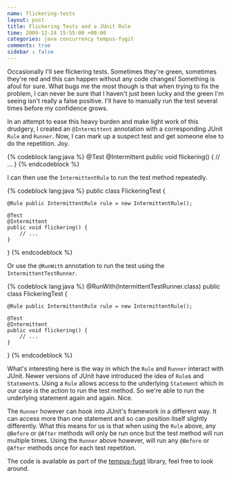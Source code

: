 ```yaml
---
name: flickering-tests
layout: post
title: Flickering Tests and a JUnit Rule
time: 2009-12-24 15:55:00 +00:00
categories: java concurrency tempus-fugit
comments: true
sidebar : false
---
```


Occasionally I'll see flickering tests. Sometimes they're green, sometimes they're red and this can happen without any code changes! Something is afoul for sure. What bugs me the most though is that when trying to fix the problem, I can never be sure that I haven't just been lucky and the green I'm seeing isn't really a false positive. I'll have to manually run the test several times before my confidence grows.
  
In an attempt to ease this heavy burden and make light work of this drudgery,
I created an `@Intermittent` annotation with a corresponding JUnit `Rule` and
`Runner`. Now, I can mark up a suspect test and get someone else to do the
repetition. Joy.


{% codeblock lang:java %}
@Test
@Intermittent
public void flickering() {
   // ...
}
{% endcodeblock %}

I can then use the `IntermittentRule` to run the test method repeatedly.

      
{% codeblock lang:java %}
public class FlickeringTest {

    @Rule public IntermittentRule rule = new IntermittentRule();

    @Test
    @Intermittent
    public void flickering() {
        // ...
    }
}
{% endcodeblock %}

Or use the `@RunWith` annotation to run the test using the `IntermittentTestRunner`.

{% codeblock lang:java %}
@RunWith(IntermittentTestRunner.class)
public class FlickeringTest {

    @Rule public IntermittentRule rule = new IntermittentRule();

    @Test
    @Intermittent
    public void flickering() {
        // ...
    }
}
{% endcodeblock %}

What's interesting here is the way in which the `Rule` and `Runner` interact with
JUnit. Newer versions of JUnit have introduced the idea of `Rule`s and
`Statement`s. Using a `Rule` allows access to the underlying `Statement` which in
our case is the action to run the test method. So we're able to run the
underlying statement again and again. Nice.

  
The `Runner` however can hook into JUnit's framework in a different way. It can
access more than one statement and so can position itself slightly differently.
What this means for us is that when using the `Rule` above, any `@Before` or `@After`
methods will only be run once but the test method will run multiple times.
Using the `Runner` above however, will run any `@Before` or `@After` methods
once for each test repetition.

  
The code is available as part of the [tempus-fugit](http://tempusfugitlibrary.org/) library, feel free to look around.



